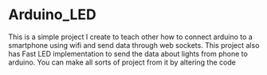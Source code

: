 # Arduino_LED
This is a simple project I create to teach other how to connect arduino to a smartphone using wifi and send data through web sockets. This project also has Fast LED implementation to send the data about lights from phone to arduino. You can make all sorts of project from it by altering the code
